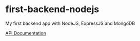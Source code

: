 # first-backend-nodejs

My first backend app with NodeJS, ExpressJS and MongoDB

[API Documentation](https://documenter.getpostman.com/view/12311811/UUxtEAEe)
